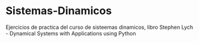 # Sistemas-Dinamicos
Ejercicios de practica del curso de sisteemas dinamicos, libro Stephen Lych - Dynamical Systems with Applications using Python
